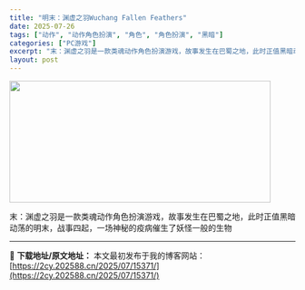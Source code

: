 ```yaml
---
title: "明末：渊虚之羽Wuchang Fallen Feathers"
date: 2025-07-26
tags: ["动作", "动作角色扮演", "角色", "角色扮演", "黑暗"]
categories: ["PC游戏"]
excerpt: "末：渊虚之羽是一款类魂动作角色扮演游戏，故事发生在巴蜀之地，此时正值黑暗动荡的明末，战事四起，一场神秘的疫病催生了妖怪一般的生物"
layout: post
---
```


<img class="aligncenter size-full wp-image-15324" src="https://2cy.202588.cn/wp-content/uploads/2025/07/2025072610455231.webp" alt="" width="460" height="215" />

末：渊虚之羽是一款类魂动作角色扮演游戏，故事发生在巴蜀之地，此时正值黑暗动荡的明末，战事四起，一场神秘的疫病催生了妖怪一般的生物

---
📖 **下载地址/原文地址：** 本文最初发布于我的博客网站：[https://2cy.202588.cn/2025/07/15371/](https://2cy.202588.cn/2025/07/15371/)
